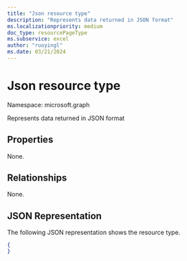 ```yaml
---
title: "Json resource type"
description: "Represents data returned in JSON format"
ms.localizationpriority: medium
doc_type: resourcePageType
ms.subservice: excel
author: "ruoyingl"
ms.date: 03/21/2024
---
```


# Json resource type

Namespace: microsoft.graph

Represents data returned in JSON format
## Properties
None.

## Relationships
None.

## JSON Representation
The following JSON representation shows the resource type.
<!--{
  "blockType": "resource",
  "@odata.type": "microsoft.graph.Json"
}-->
``` json
{
}
```





